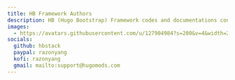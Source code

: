 ```yaml
---
title: HB Framework Authors
description: HB (Hugo Bootstrap) Framework codes and documentations contributors
images:
  - https://avatars.githubusercontent.com/u/127904984?s=200&v=4&width=200&height=200
socials:
  github: hbstack
  paypal: razonyang
  kofi: razonyang
  gmail: mailto:support@hugomods.com
---
```


